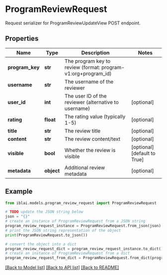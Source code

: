# ProgramReviewRequest

Request serializer for ProgramReviewUpdateView POST endpoint.

## Properties

Name | Type | Description | Notes
------------ | ------------- | ------------- | -------------
**program_key** | **str** | The program key to review (format: program-v1:org+program_id) | 
**username** | **str** | The username of the reviewer | 
**user_id** | **int** | The user ID of the reviewer (alternative to username) | [optional] 
**rating** | **float** | The rating value (typically 1-5) | [optional] 
**title** | **str** | The review title | [optional] 
**content** | **str** | The review content/text | [optional] 
**visible** | **bool** | Whether the review is visible | [optional] [default to True]
**metadata** | **object** | Additional review metadata | [optional] 

## Example

```python
from iblai.models.program_review_request import ProgramReviewRequest

# TODO update the JSON string below
json = "{}"
# create an instance of ProgramReviewRequest from a JSON string
program_review_request_instance = ProgramReviewRequest.from_json(json)
# print the JSON string representation of the object
print(ProgramReviewRequest.to_json())

# convert the object into a dict
program_review_request_dict = program_review_request_instance.to_dict()
# create an instance of ProgramReviewRequest from a dict
program_review_request_from_dict = ProgramReviewRequest.from_dict(program_review_request_dict)
```
[[Back to Model list]](../README.md#documentation-for-models) [[Back to API list]](../README.md#documentation-for-api-endpoints) [[Back to README]](../README.md)


